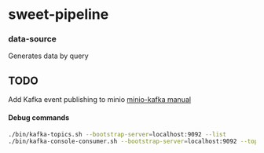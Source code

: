 # sweet-pipeline

### data-source  
Generates data by query


## TODO
Add Kafka event publishing to minio
[minio-kafka manual](https://min.io/docs/minio/linux/administration/monitoring/publish-events-to-kafka.html)

#### Debug commands
```bash
./bin/kafka-topics.sh --bootstrap-server=localhost:9092 --list
./bin/kafka-console-consumer.sh --bootstrap-server=localhost:9092 --topic=sweet --from-beginning
```
